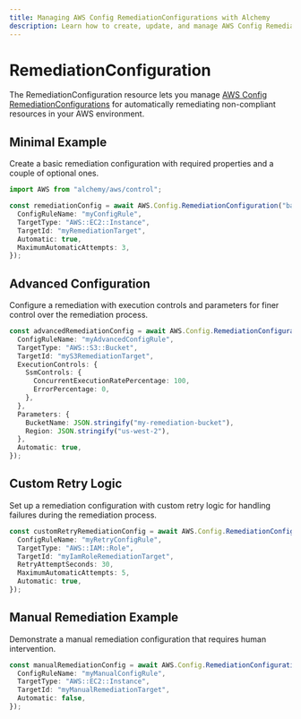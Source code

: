 ```yaml
---
title: Managing AWS Config RemediationConfigurations with Alchemy
description: Learn how to create, update, and manage AWS Config RemediationConfigurations using Alchemy Cloud Control.
---
```


# RemediationConfiguration

The RemediationConfiguration resource lets you manage [AWS Config RemediationConfigurations](https://docs.aws.amazon.com/config/latest/userguide/) for automatically remediating non-compliant resources in your AWS environment.

## Minimal Example

Create a basic remediation configuration with required properties and a couple of optional ones.

```ts
import AWS from "alchemy/aws/control";

const remediationConfig = await AWS.Config.RemediationConfiguration("basicRemediationConfig", {
  ConfigRuleName: "myConfigRule",
  TargetType: "AWS::EC2::Instance",
  TargetId: "myRemediationTarget",
  Automatic: true,
  MaximumAutomaticAttempts: 3,
});
```

## Advanced Configuration

Configure a remediation with execution controls and parameters for finer control over the remediation process.

```ts
const advancedRemediationConfig = await AWS.Config.RemediationConfiguration("advancedRemediationConfig", {
  ConfigRuleName: "myAdvancedConfigRule",
  TargetType: "AWS::S3::Bucket",
  TargetId: "myS3RemediationTarget",
  ExecutionControls: {
    SsmControls: {
      ConcurrentExecutionRatePercentage: 100,
      ErrorPercentage: 0,
    },
  },
  Parameters: {
    BucketName: JSON.stringify("my-remediation-bucket"),
    Region: JSON.stringify("us-west-2"),
  },
  Automatic: true,
});
```

## Custom Retry Logic

Set up a remediation configuration with custom retry logic for handling failures during the remediation process.

```ts
const customRetryRemediationConfig = await AWS.Config.RemediationConfiguration("customRetryRemediationConfig", {
  ConfigRuleName: "myRetryConfigRule",
  TargetType: "AWS::IAM::Role",
  TargetId: "myIamRoleRemediationTarget",
  RetryAttemptSeconds: 30,
  MaximumAutomaticAttempts: 5,
  Automatic: true,
});
```

## Manual Remediation Example

Demonstrate a manual remediation configuration that requires human intervention.

```ts
const manualRemediationConfig = await AWS.Config.RemediationConfiguration("manualRemediationConfig", {
  ConfigRuleName: "myManualConfigRule",
  TargetType: "AWS::EC2::Instance",
  TargetId: "myManualRemediationTarget",
  Automatic: false,
});
```